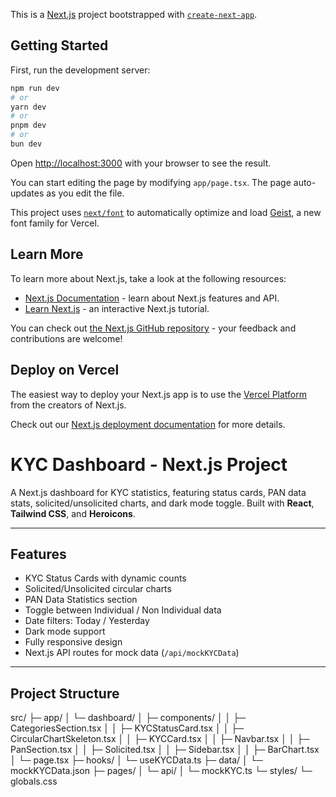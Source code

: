 This is a [Next.js](https://nextjs.org) project bootstrapped with [`create-next-app`](https://nextjs.org/docs/app/api-reference/cli/create-next-app).

## Getting Started

First, run the development server:

```bash
npm run dev
# or
yarn dev
# or
pnpm dev
# or
bun dev
```

Open [http://localhost:3000](http://localhost:3000) with your browser to see the result.

You can start editing the page by modifying `app/page.tsx`. The page auto-updates as you edit the file.

This project uses [`next/font`](https://nextjs.org/docs/app/building-your-application/optimizing/fonts) to automatically optimize and load [Geist](https://vercel.com/font), a new font family for Vercel.

## Learn More

To learn more about Next.js, take a look at the following resources:

- [Next.js Documentation](https://nextjs.org/docs) - learn about Next.js features and API.
- [Learn Next.js](https://nextjs.org/learn) - an interactive Next.js tutorial.

You can check out [the Next.js GitHub repository](https://github.com/vercel/next.js) - your feedback and contributions are welcome!

## Deploy on Vercel

The easiest way to deploy your Next.js app is to use the [Vercel Platform](https://vercel.com/new?utm_medium=default-template&filter=next.js&utm_source=create-next-app&utm_campaign=create-next-app-readme) from the creators of Next.js.

Check out our [Next.js deployment documentation](https://nextjs.org/docs/app/building-your-application/deploying) for more details.



# KYC Dashboard - Next.js Project

A Next.js dashboard for KYC statistics, featuring status cards, PAN data stats, solicited/unsolicited charts, and dark mode toggle. Built with **React**, **Tailwind CSS**, and **Heroicons**.

---

## Features

- KYC Status Cards with dynamic counts
- Solicited/Unsolicited circular charts
- PAN Data Statistics section
- Toggle between Individual / Non Individual data
- Date filters: Today / Yesterday
- Dark mode support
- Fully responsive design
- Next.js API routes for mock data (`/api/mockKYCData`)

---

## Project Structure

src/
├─ app/
│ └─ dashboard/
│ ├─ components/
│ │ ├─ CategoriesSection.tsx
│ │ ├─ KYCStatusCard.tsx
│ │ ├─ CircularChartSkeleton.tsx
│ │ ├─ KYCCard.tsx
│ │ ├─ Navbar.tsx
│ │ ├─ PanSection.tsx
│ │ ├─ Solicited.tsx
│ │ ├─ Sidebar.tsx
│ │ ├─ BarChart.tsx
│ └─ page.tsx
├─ hooks/
│ └─ useKYCData.ts
├─ data/
│ └─ mockKYCData.json
├─ pages/
│ └─ api/
│ └─ mockKYC.ts
└─ styles/
└─ globals.css




